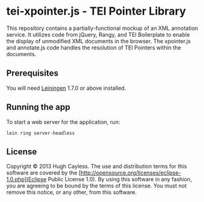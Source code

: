 # tei-xpointer.js - TEI Pointer Library

This repository contains a partially-functional mockup of an XML annotation service. It utilizes code from jQuery, Rangy, and TEI Boilerplate to enable the display of unmodified XML documents in the browser. The xpointer.js and annotate.js code handles the resolution of TEI Pointers within the documents.

## Prerequisites

You will need [Leiningen][1] 1.7.0 or above installed.

[1]: https://github.com/technomancy/leiningen

## Running the app

To start a web server for the application, run:

    lein ring server-headless
    


## License

Copyright © 2013 Hugh Cayless. The use and distribution terms for this software are covered by the [http://opensource.org/licenses/eclipse-1.0.php](Eclipse Public License 1.0). By using this software in any fashion, you are agreeing to be bound by the terms of this license. You must not remove this notice, or any other, from this software.
